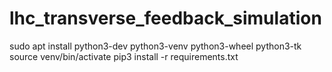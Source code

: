 # lhc_transverse_feedback_simulation

sudo apt install python3-dev python3-venv python3-wheel python3-tk
source venv/bin/activate
pip3 install -r requirements.txt
